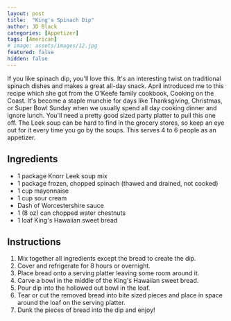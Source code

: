 ```yaml
---
layout: post
title:  "King's Spinach Dip"
author: JD Black
categories: [Appetizer]
tags: [American]
# image: assets/images/12.jpg
featured: false
hidden: false
---
```


If you like spinach dip, you'll love this. It's an interesting twist on traditional spinach dishes and makes a great all-day snack. April introduced me to this recipe which she got from the O'Keefe family cookbook, Cooking on the Coast. It's become a staple munchie for days like Thanksgiving, Christmas, or Super Bowl Sunday when we usually spend all day cooking dinner and ignore lunch. You'll need a pretty good sized party platter to pull this one off. The Leek soup can be hard to find in the grocery stores, so keep an eye out for it every time you go by the soups.  This serves 4 to 6 people as an appetizer.


## Ingredients
- 1 package Knorr Leek soup mix
- 1 package frozen, chopped spinach (thawed and drained, not cooked)
- 1 cup mayonnaise
- 1 cup sour cream
- Dash of Worcestershire sauce
- 1 (8 oz) can chopped water chestnuts
- 1 loaf King's Hawaiian sweet bread

## Instructions
1. Mix together all ingredients except the bread to create the dip.
1. Cover and refrigerate for 8 hours or overnight.
1. Place bread onto a serving platter leaving some room around it.
1. Carve a bowl in the middle of the King's Hawaiian sweet bread.
1. Pour dip into the hollowed out bowl in the loaf.
1. Tear or cut the removed bread into bite sized pieces and place in space around the loaf on the serving platter.
1. Dunk the pieces of bread into the dip and enjoy!


